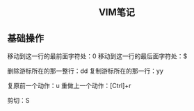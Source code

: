 <h2 align="center">VIM笔记</h2>

## 基础操作

移动到这一行的最前面字符处：0
移动到这一行的最后面字符处：\$

删除游标所在的那一整行：dd
复制游标所在的那一行：yy

复原前一个动作：u
重做上一个动作：[Ctrl]+r

剪切：S

